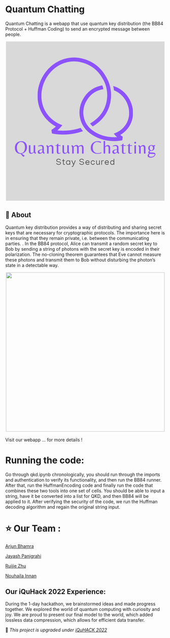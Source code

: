 # Quantum Chatting
Quantum Chatting is a webapp that use quantum key distribution (the BB84 Protocol + Huffman Coding) to send an encrypted message between people.
<p align="center">
  <img width="500" height="500" src="https://github.com/Innanov/2022_qutech_challenge/blob/main/Quantum%20Chatting/Quantum%20Chatting.png?raw=true">
</p>

## :pushpin: About
Quantum key distribution provides a way of distributing and sharing secret keys that are necessary for cryptographic protocols. The importance here is in ensuring that they remain private, i.e. between the communicating parties. . 
In the BB84 protocol, Alice can transmit a random secret key to Bob by sending a string of photons with the secret key is encoded in their polarization. The no-cloning theorem guarantees that Eve cannot measure these photons and transmit them to Bob without disturbing the photon’s state in a detectable way. 

<p align="center">
  <img width="500" height="500" src="https://user-images.githubusercontent.com/64653897/151697661-49b42d9e-5c85-41d6-8f16-57e19c6daf48.png">
</p>

Visit our webapp ... for more details !

# Running the code:
Go through qkd.ipynb chronologically, you should run through the imports and authentication to verify its functionality, and then run the BB84 runner. After that, run the HuffmanEncoding code and finally run the code that combines these two tools into one set of cells. You should be able to input a string, have it be converted into a list for QKD, and then BB84 will be applied to it. After verifying the security of the code, we run the Huffman decoding algorithm and regain the original string input.


# :star: Our Team :  


<a href="https://github.com/abhamra">Arjun Bhamra</a>

<a href="https://github.com/">Jayash Panigrahi</a>

<a href="https://github.com/Ray16">Ruijie Zhu</a>

<a href="https://github.com/Innanov">Nouhaila Innan</a>


## Our iQuHack 2022 Experience:
During the 1-day hackathon, we brainstormed ideas and made progress together. We explored the world of quantum computing with curiosity and joy. We are proud to present our final model to the world, which added lossless data compression, which allows for efficient data transfer.
 

:pushpin: _This project is upgraded under <a href="https://www.iquise.mit.edu/iQuHACK/2022-01-28">iQuHACK 2022</a>_ 
